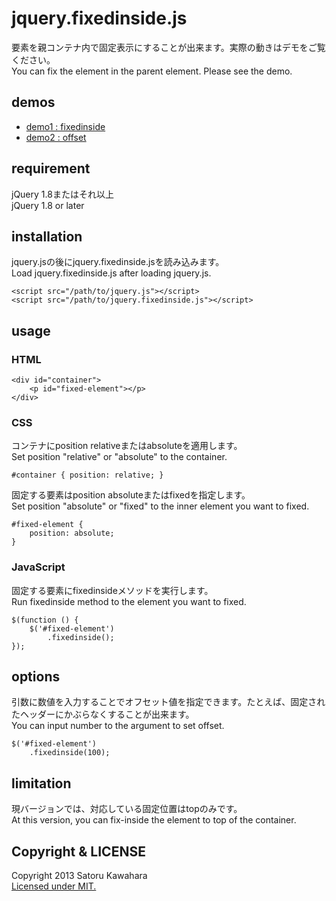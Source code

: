 # jquery.fixedinside.js

要素を親コンテナ内で固定表示にすることが出来ます。実際の動きはデモをご覧ください。  
You can fix the element in the parent element. Please see the demo.

## demos

* [demo1 : fixedinside](http://demos.s-uni.net/jquery-fixedinside/)
* [demo2 : offset](http://demos.s-uni.net/jquery-fixedinside/offset.html)

## requirement

jQuery 1.8またはそれ以上  
jQuery 1.8 or later

## installation

jquery.jsの後にjquery.fixedinside.jsを読み込みます。  
Load jquery.fixedinside.js after loading jquery.js.

    <script src="/path/to/jquery.js"></script>
    <script src="/path/to/jquery.fixedinside.js"></script>


## usage

### HTML

    <div id="container">
        <p id="fixed-element"></p>
    </div>


### CSS

コンテナにposition relativeまたはabsoluteを適用します。  
Set position "relative" or "absolute" to the container.

    #container { position: relative; }


固定する要素はposition absoluteまたはfixedを指定します。  
Set position "absolute" or "fixed" to the inner element you want to fixed.

    #fixed-element {
        position: absolute;
    }


### JavaScript

固定する要素にfixedinsideメソッドを実行します。  
Run fixedinside method to the element you want to fixed.

    $(function () {
        $('#fixed-element')
            .fixedinside();
    });


## options

引数に数値を入力することでオフセット値を指定できます。たとえば、固定されたヘッダーにかぶらなくすることが出来ます。  
You can input number to the argument to set offset.

    $('#fixed-element')
        .fixedinside(100);


## limitation

現バージョンでは、対応している固定位置はtopのみです。  
At this version, you can fix-inside the element to top of the container.

## Copyright & LICENSE

Copyright 2013 Satoru Kawahara  
[Licensed under MIT.](http://www.opensource.org/licenses/MIT)